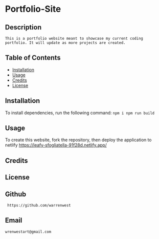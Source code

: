 # Portfolio-Site
  ## Description 
    This is a portfolio website meant to showcase my current coding portfolio. It will update as more projects are created.
  ## Table of Contents
  * [Installation](#installation)
  * [Usage](#usage)
  * [Credits](#credits)
  * [License](#license)
  ## Installation
  To install dependencies, run the following command:
  `
  npm i
  npm run build
  `
  ## Usage
  To create this website, fork the repository, then deploy the application to netlify
  https://leafy-sfogliatella-91f28d.netlify.app/
  ## Credits
  
  ## License 
  
  ## Github
     https://github.com/warrenwest
  ## Email 
    wrenwestart@gmail.com
